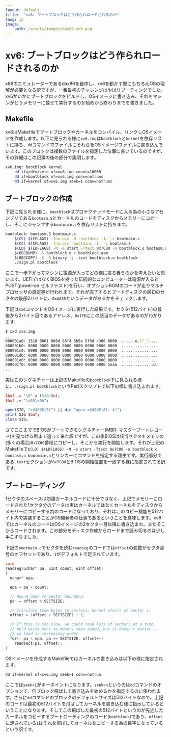 ```yaml
---
layout: default
title:  "xv6: ブートブロックはどう作られロードされるのか"
lang: jp
image:
    path: /assets/images/dax86-xv6.png
---
```


# xv6: ブートブロックはどう作られロードされるのか

x86のエミュレーターであるdax86を自作し、xv6を動かす際にもちろんOSの理解が必要となる訳ですが、一番最初のチャレンジはやはりブーティングでした。xv6がいかにブートブロックをビルドし、OSイメージに書き込み、それをマシンがどうメモリーに載せて実行するのか始めから終わりまでを書きました。

## Makefile

xv6はMakefileでブートブロックやカーネルをコンパイル、リンクしOSイメージを作成します。以下に見られる様に`xv6.img`は`bootblock`と`kernel`を依存リストに持ち、`dd`コマンドでファイルにそれらをOSイメージファイルに書き込んでいます。このブロックは複数のファイルを指定した位置に書いているのですが、その詳細はこの記事の後の部分で説明します。

```sh
xv6.img: bootblock kernel
	dd if=/dev/zero of=xv6.img count=10000
	dd if=bootblock of=xv6.img conv=notrunc
	dd if=kernel of=xv6.img seek=1 conv=notrunc
```

## ブートブロックの作成

下記に見られる様に、`bootblock`はプロテクテッドモードに入る為の小さなアセンブリである`bootasm.S`とカーネルのコードをディスクからメモリーにコピーし、そこにジャンプする`bootmain.c`を依存リストに持ちます。

```sh
bootblock: bootasm.S bootmain.c
	$(CC) $(CFLAGS) -fno-pic -O -nostdinc -I. -c bootmain.c
	$(CC) $(CFLAGS) -fno-pic -nostdinc -I. -c bootasm.S
	$(LD) $(LDFLAGS) -N -e start -Ttext 0x7C00 -o bootblock.o bootasm.o bootmain.o
	$(OBJDUMP) -S bootblock.o > bootblock.asm
	$(OBJCOPY) -S -O binary -j .text bootblock.o bootblock
	./sign.pl bootblock
```

ここで一歩下がってマシンに電源が入ってどの様に振る舞うのかを考えたいと思います。UEFIではなくBIOSを持った伝統的なコンピューターは電源が入るとPOST(power-on セルフテスト)を行い、オプションROMのコードが走りマルチプロセッサの設定等が行われます。それが完了するとブートディスクの最初のセクタの後部2バイトに、`0xAA55`というデータがあるかをチェックします。

下記は`xxd`コマンドをOSイメージに実行した結果です。セクタ(512バイト)の最後から2バイト目であるアドレス、`0x1FE`にこの該当のデータがあるのがわかります。

```sh
$ xxd xv6.img
...
000001a0: 1518 0001 008d 65f4 5b5e 5f5d c300 0000  ......e.[^_]....
000001b0: 0000 0000 0000 0000 0000 0000 0000 0000  ................
000001c0: 0000 0000 0000 0000 0000 0000 0000 0000  ................
000001d0: 0000 0000 0000 0000 0000 0000 0000 0000  ................
000001e0: 0000 0000 0000 0000 0000 0000 0000 0000  ................
000001f0: 0000 0000 0000 0000 0000 0000 0000 55aa  ..............U.
...
```

実はこのシグネチャーは上記のMakefileの`bootblock`下に見られる様に、`./sign.pl bootblock`というPerlスクリプトで以下の様に書き込まれます。

```perl
$buf .= "\0" x (510-$n);
$buf .= "\x55\xAA";

open(SIG, ">$ARGV[0]") || die "open >$ARGV[0]: $!";
print SIG $buf;
close SIG;
```

さてここまででBIOSがブートできるシグネチャー(MBR: マスターブートレコード)を見つける所まで追って来た訳ですが、この後BIOSは該当セクタをメモリの(多くの場合)`0x7C00`番地にコピーし、そこから実行を開始します。それが上記のMakefileで`$(LD) $(LDFLAGS) -N -e start -Ttext 0x7C00 -o bootblock.o bootasm.o bootmain.o`とリンカーにコマンドを指定する理由です。実行部分である`.text`セクションが`0x7C00`とBIOSの開始位置を一致する様に指定されてる訳です。

## ブートローディング

1セクタのスペースは勿論カーネルコードに十分ではなく、上記でメモリーにロードされた1セクタ分のデータは実はカーネルではなくカーネルをディスクからメモリーにコピーする為のコードになっており、それはこのコピー機能を512バイト内で実装することがOS開発者の仕事であるということを意味します。xv6ではカーネルのコードはOSイメージの2セクター目以降に書き込まれ、またそこからロードされます。この部分をディスク作成からロードまで読み切るのは少し手こずりました。

下記の`bootmain.c`でセクタを読む`readseg`のコードでは`offset`の変数がセクタ番号のオフセットであり、`1`がデフォルトで足されています。

```c
void
readseg(uchar* pa, uint count, uint offset)
{
  uchar* epa;

  epa = pa + count;

  // Round down to sector boundary.
  pa -= offset % SECTSIZE;

  // Translate from bytes to sectors; kernel starts at sector 1.
  offset = (offset / SECTSIZE) + 1;

  // If this is too slow, we could read lots of sectors at a time.
  // We'd write more to memory than asked, but it doesn't matter --
  // we load in increasing order.
  for(; pa < epa; pa += SECTSIZE, offset++)
    readsect(pa, offset);
}
```

OSイメージを作成するMakefileではカーネルの書き込みは以下の様に指定されます。

```sh
dd if=kernel of=xv6.img seek=1 conv=notrun
```

ここでは`seek=1`がキーポイントになります。`seek=n`というのは`dd`コマンドのオプションで、何ブロック飛ばして書き込みを始めるかを指定するのに使われます。さらに`dd`コマンドのブロックのデフォルトサイズは512バイトなので、上記のコードは最初の512バイトを飛ばしてカーネルを書き込む様に指示しているということになります。そしてこの飛ばした最初の512バイトというのが先述したカーネルをコピーするブートローディングのコード(`bootblock`)であり、`offset`に足されている`1`はそれを飛ばしてカーネルをコピーする為の数字になっているという訳です。